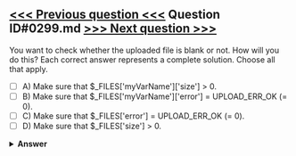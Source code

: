 [<<< Previous question <<<](0298.md)   Question ID#0299.md   [>>> Next question >>>](0300.md)
---

You want to check whether the uploaded file is blank or not. How will you do this? Each correct answer represents a complete solution. Choose all that apply.

- [ ] A) Make sure that $_FILES['myVarName']['size'] > 0.
- [ ] B) Make sure that $_FILES['myVarName']['error'] = UPLOAD_ERR_OK (= 0).
- [ ] C) Make sure that $_FILES['error'] = UPLOAD_ERR_OK (= 0).
- [ ] D) Make sure that $_FILES['size'] > 0.

<details><summary><b>Answer</b></summary>
<p>
  Answer: <strong>A, B</strong>
</p>
</details>
